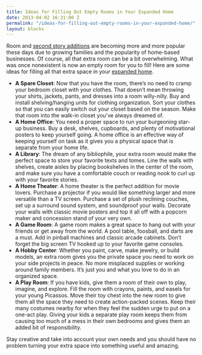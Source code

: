 ```yaml
---
title: Ideas for Filling Out Empty Rooms in Your Expanded Home
date: 2013-04-02 16:31:00 Z
permalink: "/ideas-for-filling-out-empty-rooms-in-your-expanded-home/"
layout: blocks
---
```


Room and <a href="/san-diego-second-story-addition/">second story additions</a> are becoming more and more popular these days due to growing families and the popularity of home-based businesses. Of course, all that extra room can be a bit overwhelming. What was once nonexistent is now an empty room for you to fill! Here are some ideas for filling all that extra space in your <a href="/san-diego-room-additions/">expanded home</a>.
<ul>
	<li><strong>A Spare Closet</strong>: Now that you have the room, there’s no need to cramp your bedroom closet with your clothes. That doesn’t mean throwing your shirts, jackets, pants, and dresses into a room willy-nilly. Buy and install shelving/hanging units for clothing organization. Sort your clothes so that you can easily switch out your closet based on the season. Make that room into the walk-in closet you’ve always dreamed of.</li>
	<li><strong>A Home Office</strong>: You need a proper space to run your burgeoning star-up business. Buy a desk, shelves, cupboards, and plenty of motivational posters to keep yourself going. A home office is an effective way of keeping yourself on task as it gives you a physical space that is separate from your home life.</li>
	<li><strong>A Library</strong>: The dream of any bibliophile, your extra room would make the perfect space to store your favorite texts and tomes. Line the walls with shelves, create aisles by placing bookshelves in the center of the room, and make sure you have a comfortable couch or reading nook to curl up with your favorite stories.</li>
	<li><strong>A Home Theater</strong>: A home theater is the perfect addition for movie lovers. Purchase a projector if you would like something larger and more versatile than a TV screen. Purchase a set of plush reclining couches, set up a surround sound system, and soundproof your walls. Decorate your walls with classic movie posters and top it all off with a popcorn maker and concession stand of your very own.</li>
	<li><strong>A Game Room</strong>: A game room makes a great space to hang out with your friends or get away from the world. A pool table, foosball, and darts are a must. Add in pinball machines and classic arcade cabinets. Don’t forget the big screen TV hooked up to your favorite game consoles.</li>
	<li><strong>A Hobby Center</strong>: Whether you paint, carve, make jewelry, or build models, an extra room gives you the private space you need to work on your side projects in peace. No more misplaced supplies or working around family members. It’s just you and what you love to do in an organized space.</li>
	<li><strong>A Play Room</strong>: If you have kids, give them a room of their own to play, imagine, and explore. Fill the room with crayons, paints, and easels for your young Picassos. Move their toy chest into the new room to give them all the space they need to create action-packed scenes. Keep their many costumes nearby for when they feel the sudden urge to put on a one-act play. Giving your kids a separate play room keeps them from causing too much of a mess in their own bedrooms and gives them an added bit of responsibility.</li>
</ul>
Stay creative and take into account your own needs and you should have no problem turning your extra space into something useful and amazing.
